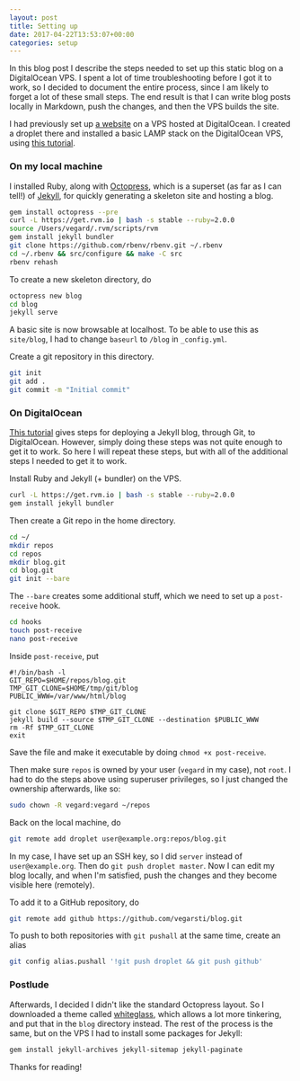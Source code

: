 ```yaml
---
layout: post
title: Setting up
date: 2017-04-22T13:53:07+00:00
categories: setup
---
```


In this blog post I describe the steps needed to set up this static blog on a DigitalOcean VPS. I spent a lot of time troubleshooting before I got it to work, so I decided to document the entire process, since I am likely to forget a lot of these small steps. The end result is that I can write blog posts locally in Markdown, push the changes, and then the VPS builds the site.

<!-- more -->

I had previously set up [a website](http://vegardstikbakke.com) on a VPS hosted at DigitalOcean. I created a droplet there and installed a basic LAMP stack on the DigitalOcean VPS, using [this tutorial](https://www.digitalocean.com/community/tutorials/how-to-install-linux-apache-mysql-php-lamp-stack-on-ubuntu-16-04).

### On my local machine
I installed Ruby, along with [Octopress](http://octopress.org), which is a superset (as far as I can tell!) of [Jekyll](https://jekyllrb.com), for quickly generating a skeleton site and hosting a blog.

```bash
gem install octopress --pre
curl -L https://get.rvm.io | bash -s stable --ruby=2.0.0
source /Users/vegard/.rvm/scripts/rvm
gem install jekyll bundler
git clone https://github.com/rbenv/rbenv.git ~/.rbenv
cd ~/.rbenv && src/configure && make -C src
rbenv rehash
```

To create a new skeleton directory, do

```bash
octopress new blog
cd blog
jekyll serve
```

A basic site is now browsable at localhost. To be able to use this as `site/blog`, I had to change `baseurl` to `/blog` in `_config.yml`.

Create a git repository in this directory.

```bash
git init
git add .
git commit -m "Initial commit"
```

### On DigitalOcean
[This tutorial](https://www.digitalocean.com/community/tutorials/how-to-deploy-jekyll-blogs-with-git) gives steps for deploying a Jekyll blog, through Git, to DigitalOcean. However, simply doing these steps was not quite enough to get it to work. So here I will repeat these steps, but with all of the additional steps I needed to get it to work.

Install Ruby and Jekyll (+ bundler) on the VPS.

```bash
curl -L https://get.rvm.io | bash -s stable --ruby=2.0.0
gem install jekyll bundler
```

Then create a Git repo in the home directory.

```bash
cd ~/
mkdir repos
cd repos
mkdir blog.git
cd blog.git
git init --bare
```

The `--bare` creates some additional stuff, which we need to set up a `post-receive` hook.

```bash
cd hooks
touch post-receive
nano post-receive
```

Inside `post-receive`, put

```
#!/bin/bash -l
GIT_REPO=$HOME/repos/blog.git
TMP_GIT_CLONE=$HOME/tmp/git/blog
PUBLIC_WWW=/var/www/html/blog

git clone $GIT_REPO $TMP_GIT_CLONE
jekyll build --source $TMP_GIT_CLONE --destination $PUBLIC_WWW
rm -Rf $TMP_GIT_CLONE
exit
```

Save the file and make it executable by doing `chmod +x post-receive`.

Then make sure `repos` is owned by your user (`vegard` in my case), not `root`. I had to do the steps above using superuser privileges, so I just changed the ownership afterwards, like so:

```bash
sudo chown -R vegard:vegard ~/repos
```

Back on the local machine, do

```bash
git remote add droplet user@example.org:repos/blog.git
```

In my case, I have set up an SSH key, so I did `server` instead of `user@example.org`. Then do `git push droplet master`. Now I can edit my blog locally, and when I'm satisfied, push the changes and they become visible here (remotely).

To add it to a GitHub repository, do

```bash
git remote add github https://github.com/vegarsti/blog.git
```

To push to both repositories with `git pushall` at the same time, create an alias

```bash
git config alias.pushall '!git push droplet && git push github'
```

### Postlude

Afterwards, I decided I didn't like the standard Octopress layout. So I downloaded a theme called [whiteglass](https://github.com/yous/whiteglass), which allows a lot more tinkering, and put that in the `blog` directory instead. The rest of the process is the same, but on the VPS I had to install some packages for Jekyll:

```bash
gem install jekyll-archives jekyll-sitemap jekyll-paginate
```

Thanks for reading!